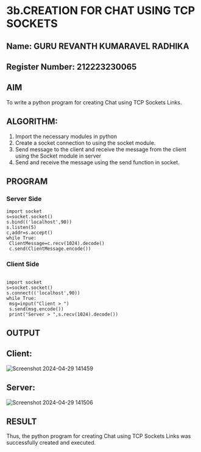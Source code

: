 # 3b.CREATION FOR CHAT USING TCP SOCKETS
## Name: GURU REVANTH KUMARAVEL RADHIKA
## Register Number: 212223230065
## AIM
To write a python program for creating Chat using TCP Sockets Links.
## ALGORITHM:
1. Import the necessary modules in python
2. Create a socket connection to using the socket module.
3. Send message to the client and receive the message from the client using the Socket module in
 server
4. Send and receive the message using the send function in socket.
## PROGRAM
### Server Side
```
import socket
s=socket.socket()
s.bind(('localhost',90))
s.listen(5)
c,addr=s.accept()
while True:
 ClientMessage=c.recv(1024).decode()
 c.send(ClientMessage.encode())
```
### Client Side
```

import socket
s=socket.socket()
s.connect(('localhost',90))
while True:
 msg=input("Client > ")
 s.send(msg.encode())
 print("Server > ",s.recv(1024).decode())
```
## OUTPUT
## Client:
![Screenshot 2024-04-29 141459](https://github.com/23013743/3b_CHAT_USING_TCP_SOCKETS/assets/161271714/1b734ae7-d464-403d-8f52-20c870c40213)

## Server:
![Screenshot 2024-04-29 141506](https://github.com/23013743/3b_CHAT_USING_TCP_SOCKETS/assets/161271714/f2c8dd36-8f4b-4457-80f1-5eff019c2807)


## RESULT
Thus, the python program for creating Chat using TCP Sockets Links was successfully 
created and executed.
